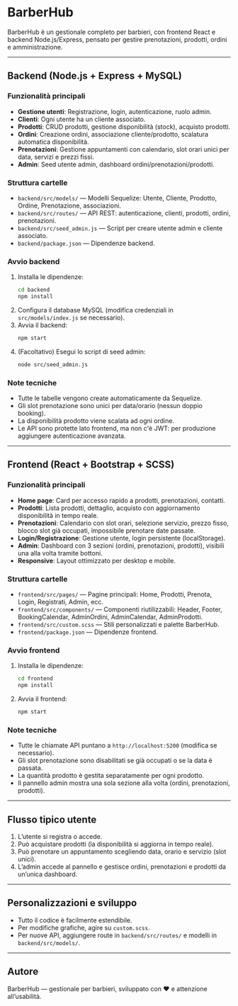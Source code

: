 # BarberHub

BarberHub è un gestionale completo per barbieri, con frontend React e backend Node.js/Express, pensato per gestire prenotazioni, prodotti, ordini e amministrazione.

---

## Backend (Node.js + Express + MySQL)

### Funzionalità principali
- **Gestione utenti**: Registrazione, login, autenticazione, ruolo admin.
- **Clienti**: Ogni utente ha un cliente associato.
- **Prodotti**: CRUD prodotti, gestione disponibilità (stock), acquisto prodotti.
- **Ordini**: Creazione ordini, associazione cliente/prodotto, scalatura automatica disponibilità.
- **Prenotazioni**: Gestione appuntamenti con calendario, slot orari unici per data, servizi e prezzi fissi.
- **Admin**: Seed utente admin, dashboard ordini/prenotazioni/prodotti.

### Struttura cartelle
- `backend/src/models/` — Modelli Sequelize: Utente, Cliente, Prodotto, Ordine, Prenotazione, associazioni.
- `backend/src/routes/` — API REST: autenticazione, clienti, prodotti, ordini, prenotazioni.
- `backend/src/seed_admin.js` — Script per creare utente admin e cliente associato.
- `backend/package.json` — Dipendenze backend.

### Avvio backend
1. Installa le dipendenze:
   ```sh
   cd backend
   npm install
   ```
2. Configura il database MySQL (modifica credenziali in `src/models/index.js` se necessario).
3. Avvia il backend:
   ```sh
   npm start
   ```
4. (Facoltativo) Esegui lo script di seed admin:
   ```sh
   node src/seed_admin.js
   ```

### Note tecniche
- Tutte le tabelle vengono create automaticamente da Sequelize.
- Gli slot prenotazione sono unici per data/orario (nessun doppio booking).
- La disponibilità prodotto viene scalata ad ogni ordine.
- Le API sono protette lato frontend, ma non c'è JWT: per produzione aggiungere autenticazione avanzata.

---

## Frontend (React + Bootstrap + SCSS)

### Funzionalità principali
- **Home page**: Card per accesso rapido a prodotti, prenotazioni, contatti.
- **Prodotti**: Lista prodotti, dettaglio, acquisto con aggiornamento disponibilità in tempo reale.
- **Prenotazioni**: Calendario con slot orari, selezione servizio, prezzo fisso, blocco slot già occupati, impossibile prenotare date passate.
- **Login/Registrazione**: Gestione utente, login persistente (localStorage).
- **Admin**: Dashboard con 3 sezioni (ordini, prenotazioni, prodotti), visibili una alla volta tramite bottoni.
- **Responsive**: Layout ottimizzato per desktop e mobile.

### Struttura cartelle
- `frontend/src/pages/` — Pagine principali: Home, Prodotti, Prenota, Login, Registrati, Admin, ecc.
- `frontend/src/components/` — Componenti riutilizzabili: Header, Footer, BookingCalendar, AdminOrdini, AdminCalendar, AdminProdotti.
- `frontend/src/custom.scss` — Stili personalizzati e palette BarberHub.
- `frontend/package.json` — Dipendenze frontend.

### Avvio frontend
1. Installa le dipendenze:
   ```sh
   cd frontend
   npm install
   ```
2. Avvia il frontend:
   ```sh
   npm start
   ```

### Note tecniche
- Tutte le chiamate API puntano a `http://localhost:5200` (modifica se necessario).
- Gli slot prenotazione sono disabilitati se già occupati o se la data è passata.
- La quantità prodotto è gestita separatamente per ogni prodotto.
- Il pannello admin mostra una sola sezione alla volta (ordini, prenotazioni, prodotti).

---

## Flusso tipico utente
1. L’utente si registra o accede.
2. Può acquistare prodotti (la disponibilità si aggiorna in tempo reale).
3. Può prenotare un appuntamento scegliendo data, orario e servizio (slot unici).
4. L’admin accede al pannello e gestisce ordini, prenotazioni e prodotti da un’unica dashboard.

---

## Personalizzazioni e sviluppo
- Tutto il codice è facilmente estendibile.
- Per modifiche grafiche, agire su `custom.scss`.
- Per nuove API, aggiungere route in `backend/src/routes/` e modelli in `backend/src/models/`.

---

## Autore
BarberHub — gestionale per barbieri, sviluppato con ❤️ e attenzione all’usabilità.
